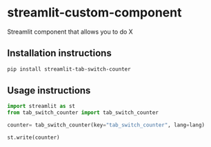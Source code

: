 # streamlit-custom-component

Streamlit component that allows you to do X

## Installation instructions

```sh
pip install streamlit-tab-switch-counter
```

## Usage instructions

```python
import streamlit as st
from tab_switch_counter import tab_switch_counter

counter= tab_switch_counter(key="tab_switch_counter", lang=lang)

st.write(counter)
```